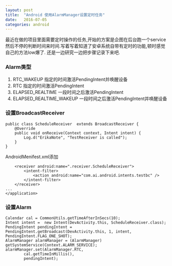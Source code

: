 ```yaml
---
layout: post
title:  "Android 使用AlarmManager设置定时任务"
date:   2016-07-05
categories: android
---
```


最近在做的项目里面需要定时操作的任务,开始的方案是企图在后台跑一个service然后不停的判断时间来时间.写着写着知道了安卓系统自带有定时的功能,顿时感觉自己的方法low爆了.
还是一边研究一边把步骤记录下来吧.

### Alarm类型

1. RTC_WAKEUP   指定的时间激活PendingIntent并唤醒设备
2. RTC          指定的时间激活PendingIntent
3. ELAPSED_REALTIME     一段时间之后激活PendingIntent
4. ELAPSED_REALTIME_WAKEUP       一段时间之后激活PendingIntent并唤醒设备

### 设置BroadcastReceiver

    public class ScheduleReceiver  extends BroadcastReceiver {
        @Override
        public void onReceive(Context context, Intent intent) {
            Log.d("ErikaNote", "TestReceiver is called");
        }
    }

AndroidMenifest.xml添加

        <receiver android:name=".receiver.ScheduleReceiver">
            <intent-filter>
                <action android:name="com.ai.android.intents.testbc" />
            </intent-filter>
        </receiver>
    ...
    </application>

### 设置Alarm

    Calendar cal = CommonUtils.getTimeAfterInSecs(10);
    Intent intent =  new Intent(DevActivity.this, ScheduleReceiver.class);
    PendingIntent pendingIntent = PendingIntent.getBroadcast(DevActivity.this, 1, intent, PendingIntent.FLAG_ONE_SHOT);
    AlarmManager alarmManager = (AlarmManager) getSystemService(Context.ALARM_SERVICE);
    alarmManager.set(AlarmManager.RTC,
            cal.getTimeInMillis(),
            pendingIntent);